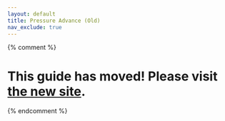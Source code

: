 ```yaml
---
layout: default
title: Pressure Advance (Old)
nav_exclude: true
---
```

{% comment %} 
# This guide has moved! Please visit [the new site](https://ellis3dp.com/Print-Tuning-Guide/).
{% endcomment %}